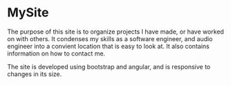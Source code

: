 # MySite
The purpose of this site is to organize projects I have made, or have worked on with others. It condenses my skills as a software engineer, and audio engineer into a convient location that is easy to look at. It also contains information on how to contact me.

The site is developed using bootstrap and angular, and is responsive to changes in its size.
